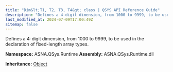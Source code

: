 ```yaml
---
title: "Dim&lt;T1, T2, T3, T4&gt; class | QSYS API Reference Guide"
description: "Defines a 4-digit dimension, from 1000 to 9999, to be used in the declaration of fixed-length array types. "
last_modified_at: 2024-07-09T17:00:49Z
sitemap: false
---
```


Defines a 4-digit dimension, from 1000 to 9999, to be used in the declaration of fixed-length array types.

**Namespace:** ASNA.QSys.Runtime
**Assembly:** ASNA.QSys.Runtime.dll

**Inheritance:** [Object](https://docs.microsoft.com/en-us/dotnet/api/system.object)
<br>
<br>

